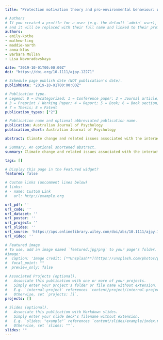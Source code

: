 ```yaml
---
title: "Protection motivation theory and pro-environmental behaviour: A systematic mapping review"

# Authors
# If you created a profile for a user (e.g. the default `admin` user), write the username (folder name) here 
# and it will be replaced with their full name and linked to their profile.
authors:
- emily-kothe
- mathew-ling
- maddie-north
- anna-klas
- Barbara Mullan
- Lisa Novoradovskaya

date: "2019-10-01T00:00:00Z"
doi: "https://doi.org/10.1111/ajpy.12271"

# Schedule page publish date (NOT publication's date).
publishDate: "2019-10-01T00:00:00Z"

# Publication type.
# Legend: 0 = Uncategorized; 1 = Conference paper; 2 = Journal article;
# 3 = Preprint / Working Paper; 4 = Report; 5 = Book; 6 = Book section;
# 7 = Thesis; 8 = Patent
publication_types: ["2"]

# Publication name and optional abbreviated publication name.
publication: Australian Journal of Psychology
publication_short: Australian Journal of Psychology

abstract: Climate change and related issues associated with the interaction of humans with the environment are of great importance in today's context. More and more research is focusing on understanding what can be done to prevent and reverse the effects of environmental problems through individual behaviours. Within psychology, there is a lack of synthesis of what drives pro‐environmental behaviours in various paradigms and how they can be changed. The current study focuses on the application of protection motivation theory to predicting and changing pro‐environmental behaviours using a systematic mapping approach. A systematic screening of 132 databases was performed, resulting in the identification of 22 relevant studies with the total N = 12,827. Investigation of the included research revealed a number of gaps in knowledge including: lack of experimental evidence with successful manipulations of protection motivation theory constructs; non‐inclusion of all the aspects of the theory into studies; the absence of examination of the intention–behaviour relationship; the lack of consistency in operationalisation of protection motivation theory constructs; a focus on predominantly western high income societies, and the lack of uniformity in the definition of pro‐environmental behaviours.Future research should consider employing experimental designs with proper manipulation checks and longitudinal focus, as well as consistent definitions and operationalisations of relevant concepts, and exploring these constructs across different countries.

# Summary. An optional shortened abstract.
summary: Climate change and related issues associated with the interaction of humans with the environment are of great importance in today's context. More and more research is focusing on understanding what can be done to prevent and reverse the effects of environmental problems through individual behaviours. Within psychology, there is a lack of synthesis of what drives pro‐environmental behaviours in various paradigms and how they can be changed. The current study focuses on the application of protection motivation theory to predicting and changing pro‐environmental behaviours using a systematic mapping approach. 

tags: []

# Display this page in the Featured widget?
featured: false

# Custom links (uncomment lines below)
# links:
# - name: Custom Link
#   url: http://example.org

url_pdf: ''
url_code: ''
url_dataset: ''
url_poster: ''
url_project: ''
url_slides: ''
url_source: 'https://aps.onlinelibrary.wiley.com/doi/abs/10.1111/ajpy.12271'
url_video: ''

# Featured image
# To use, add an image named `featured.jpg/png` to your page's folder. 
#image:
#  caption: 'Image credit: [**Unsplash**](https://unsplash.com/photos/pLCdAaMFLTE)'
#  focal_point: ""
#  preview_only: false

# Associated Projects (optional).
#   Associate this publication with one or more of your projects.
#   Simply enter your project's folder or file name without extension.
#   E.g. `internal-project` references `content/project/internal-project/index.md`.
#   Otherwise, set `projects: []`.
projects: []

# Slides (optional).
#   Associate this publication with Markdown slides.
#   Simply enter your slide deck's filename without extension.
#   E.g. `slides: "example"` references `content/slides/example/index.md`.
#   Otherwise, set `slides: ""`.
slides: ""
---
```


